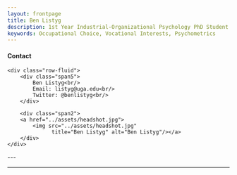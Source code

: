 ```yaml
---
layout: frontpage
title: Ben Listyg
description: 1st Year Industrial-Organizational Psychology PhD Student at the University of Georgia
keywords: Occupational Choice, Vocational Interests, Psychometrics
---
```


<div class="container">
<h4><a name="Contact"></a>Contact</h4>

    <div class="row-fluid">
        <div class="span5">
            Ben Listyg<br/>
            Email: listyg@uga.edu<br/>
            Twitter: @benlistyg<br/>
        </div>

        <div class="span2">
        <a href="../assets/headshot.jpg">
            <img src="../assets/headshot.jpg"
                  title="Ben Listyg" alt="Ben Listyg"/></a>
        </div>
    </div>
</div>
---


---
